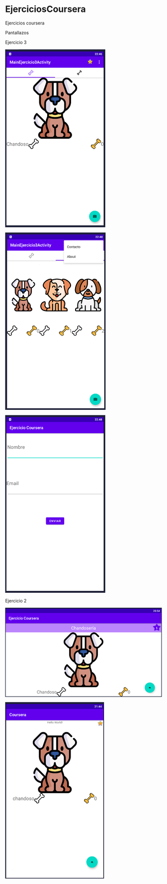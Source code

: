 # EjerciciosCoursera
Ejercicios coursera

Pantallazos

Ejercicio 3

![alt text](https://github.com/zerstoren1234567/EjerciciosCoursera/blob/master/app/src/main/res/drawable/captura_3_1.PNG)

![alt text](https://github.com/zerstoren1234567/EjerciciosCoursera/blob/master/app/src/main/res/drawable/captura_3_2.PNG)

![alt text](https://github.com/zerstoren1234567/EjerciciosCoursera/blob/master/app/src/main/res/drawable/captura_3_3.PNG)

Ejercicio 2

![alt text](https://github.com/zerstoren1234567/EjerciciosCoursera/blob/master/app/src/main/res/drawable/perro0.PNG)

![alt text](https://github.com/zerstoren1234567/EjerciciosCoursera/blob/master/app/src/main/res/drawable/perro.PNG)